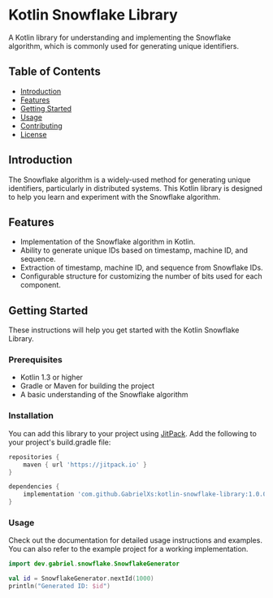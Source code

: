 # Kotlin Snowflake Library

A Kotlin library for understanding and implementing the Snowflake algorithm, which is commonly used for generating unique identifiers.

## Table of Contents
- [Introduction](#introduction)
- [Features](#features)
- [Getting Started](#getting-started)
- [Usage](#usage)
- [Contributing](#contributing)
- [License](#license)

## Introduction

The Snowflake algorithm is a widely-used method for generating unique identifiers, particularly in distributed systems. This Kotlin library is designed to help you learn and experiment with the Snowflake algorithm.

## Features

- Implementation of the Snowflake algorithm in Kotlin.
- Ability to generate unique IDs based on timestamp, machine ID, and sequence.
- Extraction of timestamp, machine ID, and sequence from Snowflake IDs.
- Configurable structure for customizing the number of bits used for each component.

## Getting Started

These instructions will help you get started with the Kotlin Snowflake Library.

### Prerequisites

- Kotlin 1.3 or higher
- Gradle or Maven for building the project
- A basic understanding of the Snowflake algorithm

### Installation

You can add this library to your project using [JitPack](https://jitpack.io/). Add the following to your project's build.gradle file:

```gradle
repositories {
    maven { url 'https://jitpack.io' }
}

dependencies {
    implementation 'com.github.GabrielXs:kotlin-snowflake-library:1.0.0'
}

```

### Usage
Check out the documentation for detailed usage instructions and examples. You can also refer to the example project for a working implementation.

```kotlin
import dev.gabriel.snowflake.SnowflakeGenerator

val id = SnowflakeGenerator.nextId(1000)
println("Generated ID: $id")
```
